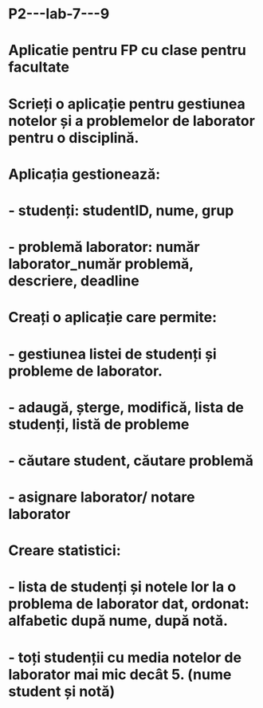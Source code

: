 # P2---lab-7---9
# Aplicatie pentru FP cu clase pentru facultate
#
# Scrieți o aplicație pentru gestiunea notelor și a problemelor de laborator pentru o disciplină. 
# Aplicația gestionează:
# - studenți: studentID, nume, grup 
# - problemă laborator: număr laborator_număr problemă, descriere, deadline
# Creați o aplicație care permite:
# - gestiunea listei de studenți și probleme de laborator.
# - adaugă, șterge, modifică, lista de studenți, listă de probleme
# - căutare student, căutare problemă
# - asignare laborator/ notare laborator
# Creare statistici:
# - lista de studenți și notele lor la o problema de laborator dat, ordonat: alfabetic după nume, după notă.
# - toți studenții cu media notelor de laborator mai mic decât 5. (nume student și notă)

